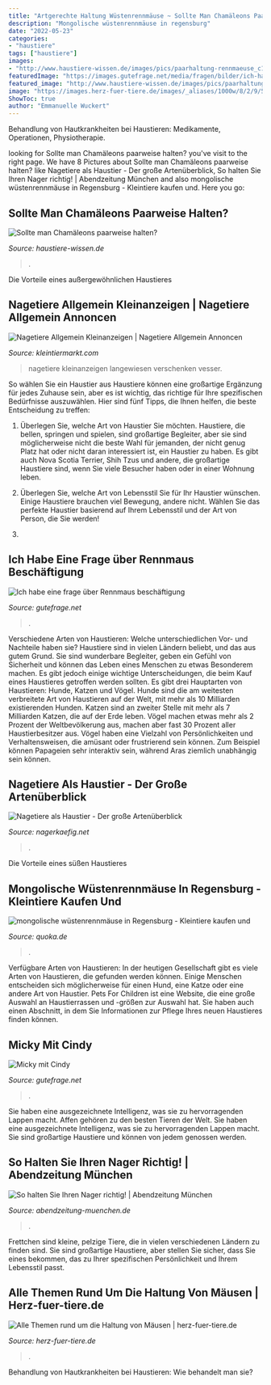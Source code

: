 ```yaml
---
title: "Artgerechte Haltung Wüstenrennmäuse ~ Sollte Man Chamäleons Paarweise Halten?"
description: "Mongolische wüstenrennmäuse in regensburg"
date: "2022-05-23"
categories:
- "haustiere"
tags: ["haustiere"]
images:
- "http://www.haustiere-wissen.de/images/pics/paarhaltung-rennmaeuse_c145.jpg"
featuredImage: "https://images.gutefrage.net/media/fragen/bilder/ich-habe-eine-frage-ueber-rennmaus-beschaeftigung/1_full.jpg?v=1320430407000"
featured_image: "http://www.haustiere-wissen.de/images/pics/paarhaltung-rennmaeuse_c145.jpg"
image: "https://images.herz-fuer-tiere.de/images/_aliases/1000w/8/2/9/5/5928-1-de-DE/Maeuse.jpg"
ShowToc: true
author: "Emmanuelle Wuckert"
---
```



Behandlung von Hautkrankheiten bei Haustieren: Medikamente, Operationen, Physiotherapie.

	

		
looking for Sollte man Chamäleons paarweise halten? you've visit to the right page. We have 8 Pictures about Sollte man Chamäleons paarweise halten? like Nagetiere als Haustier - Der große Artenüberblick, So halten Sie Ihren Nager richtig! | Abendzeitung München and also mongolische wüstenrennmäuse in Regensburg - Kleintiere kaufen und. Here you go:
		
    
## Sollte Man Chamäleons Paarweise Halten?

<img loading=lazy src="http://www.haustiere-wissen.de/images/pics/paarhaltung-rennmaeuse_c145.jpg" onerror="this.onerror=null;this.src='https://tse4.mm.bing.net/th?id=OIP.2seEYKpjKbFXAuwriqglEwAAAA&amp;pid=15.1';" alt="Sollte man Chamäleons paarweise halten?">

_Source: haustiere-wissen.de_

>. 

	

Die Vorteile eines außergewöhnlichen Haustieres

    
## Nagetiere Allgemein Kleinanzeigen | Nagetiere Allgemein Annoncen

<img loading=lazy src="https://www.kleintiermarkt.com/export/VKHP9Lm5hG8b.jpg" onerror="this.onerror=null;this.src='https://tse2.mm.bing.net/th?id=OIP.8dDa93kuGwp7MZ71TL4SGQHaFj&amp;pid=15.1';" alt="Nagetiere Allgemein Kleinanzeigen | Nagetiere Allgemein Annoncen">

_Source: kleintiermarkt.com_

>nagetiere kleinanzeigen langewiesen verschenken vesser. 

	

So wählen Sie ein Haustier aus
Haustiere können eine großartige Ergänzung für jedes Zuhause sein, aber es ist wichtig, das richtige für Ihre spezifischen Bedürfnisse auszuwählen. Hier sind fünf Tipps, die Ihnen helfen, die beste Entscheidung zu treffen:
1. Überlegen Sie, welche Art von Haustier Sie möchten. Haustiere, die bellen, springen und spielen, sind großartige Begleiter, aber sie sind möglicherweise nicht die beste Wahl für jemanden, der nicht genug Platz hat oder nicht daran interessiert ist, ein Haustier zu haben. Es gibt auch Nova Scotia Terrier, Shih Tzus und andere, die großartige Haustiere sind, wenn Sie viele Besucher haben oder in einer Wohnung leben.

2. Überlegen Sie, welche Art von Lebensstil Sie für Ihr Haustier wünschen. Einige Haustiere brauchen viel Bewegung, andere nicht. Wählen Sie das perfekte Haustier basierend auf Ihrem Lebensstil und der Art von Person, die Sie werden!

3.

    
## Ich Habe Eine Frage über Rennmaus Beschäftigung

<img loading=lazy src="https://images.gutefrage.net/media/fragen/bilder/ich-habe-eine-frage-ueber-rennmaus-beschaeftigung/1_full.jpg?v=1320430407000" onerror="this.onerror=null;this.src='https://tse3.mm.bing.net/th?id=OIP.oc792Hh0PmI99TZnGCrbUQHaFj&amp;pid=15.1';" alt="Ich habe eine frage über Rennmaus beschäftigung">

_Source: gutefrage.net_

>. 

	

Verschiedene Arten von Haustieren: Welche unterschiedlichen Vor- und Nachteile haben sie?
Haustiere sind in vielen Ländern beliebt, und das aus gutem Grund. Sie sind wunderbare Begleiter, geben ein Gefühl von Sicherheit und können das Leben eines Menschen zu etwas Besonderem machen. Es gibt jedoch einige wichtige Unterscheidungen, die beim Kauf eines Haustieres getroffen werden sollten.
Es gibt drei Hauptarten von Haustieren: Hunde, Katzen und Vögel. Hunde sind die am weitesten verbreitete Art von Haustieren auf der Welt, mit mehr als 10 Milliarden existierenden Hunden. Katzen sind an zweiter Stelle mit mehr als 7 Milliarden Katzen, die auf der Erde leben. Vögel machen etwas mehr als 2 Prozent der Weltbevölkerung aus, machen aber fast 30 Prozent aller Haustierbesitzer aus.
Vögel haben eine Vielzahl von Persönlichkeiten und Verhaltensweisen, die amüsant oder frustrierend sein können. Zum Beispiel können Papageien sehr interaktiv sein, während Aras ziemlich unabhängig sein können.

    
## Nagetiere Als Haustier - Der Große Artenüberblick

<img loading=lazy src="https://www.nagerkaefig.net/wp-content/uploads/maeuse-halten-artgerechte-haltung-der-farbmaus-anschaffung-beschaeftigung-futter-150x240.jpg" onerror="this.onerror=null;this.src='https://tse1.mm.bing.net/th?id=OIP.Y264k-fVH8VQglNGttn3ywAAAA&amp;pid=15.1';" alt="Nagetiere als Haustier - Der große Artenüberblick">

_Source: nagerkaefig.net_

>. 

	

Die Vorteile eines süßen Haustieres

    
## Mongolische Wüstenrennmäuse In Regensburg - Kleintiere Kaufen Und

<img loading=lazy src="https://bild8.qimage.de/mongolische-wuestenrennmaeuse-foto-bild-125267948.jpg" onerror="this.onerror=null;this.src='https://tse2.mm.bing.net/th?id=OIP.9bfqE1V3CgtrzBZLV1YS_gHaJ4&amp;pid=15.1';" alt="mongolische wüstenrennmäuse in Regensburg - Kleintiere kaufen und">

_Source: quoka.de_

>. 

	

Verfügbare Arten von Haustieren:
In der heutigen Gesellschaft gibt es viele Arten von Haustieren, die gefunden werden können. Einige Menschen entscheiden sich möglicherweise für einen Hund, eine Katze oder eine andere Art von Haustier. Pets For Children ist eine Website, die eine große Auswahl an Haustierrassen und -größen zur Auswahl hat. Sie haben auch einen Abschnitt, in dem Sie Informationen zur Pflege Ihres neuen Haustieres finden können.

    
## Micky Mit Cindy

<img loading=lazy src="http://images.gutefrage.net/media/fragen/bilder/ich-habe-eine-frage-ueber-rennmaus-beschaeftigung/0_big.jpg" onerror="this.onerror=null;this.src='https://tse4.mm.bing.net/th?id=OIP.qdPyb5tqsn0bHeWo02_vDwHaFj&amp;pid=15.1';" alt="Micky mit Cindy">

_Source: gutefrage.net_

>. 

	

Sie haben eine ausgezeichnete Intelligenz, was sie zu hervorragenden Lappen macht.
Affen gehören zu den besten Tieren der Welt. Sie haben eine ausgezeichnete Intelligenz, was sie zu hervorragenden Lappen macht. Sie sind großartige Haustiere und können von jedem genossen werden.

    
## So Halten Sie Ihren Nager Richtig! | Abendzeitung München

<img loading=lazy src="https://static1.abendzeitung-muenchen.de/storage/image/0/9/4/9/959490_artikelbild-flex-1280w_1vclrY_7hRzuE.jpg" onerror="this.onerror=null;this.src='https://tse3.mm.bing.net/th?id=OIP.da78C7macrnjpNyFwVcm7AHaE8&amp;pid=15.1';" alt="So halten Sie Ihren Nager richtig! | Abendzeitung München">

_Source: abendzeitung-muenchen.de_

>. 

	

Frettchen sind kleine, pelzige Tiere, die in vielen verschiedenen Ländern zu finden sind. Sie sind großartige Haustiere, aber stellen Sie sicher, dass Sie eines bekommen, das zu Ihrer spezifischen Persönlichkeit und Ihrem Lebensstil passt.

    
## Alle Themen Rund Um Die Haltung Von Mäusen | Herz-fuer-tiere.de

<img loading=lazy src="https://images.herz-fuer-tiere.de/images/_aliases/1000w/8/2/9/5/5928-1-de-DE/Maeuse.jpg" onerror="this.onerror=null;this.src='https://tse4.mm.bing.net/th?id=OIP.KEmiG_4WY42B_TdmdYABvwHaB2&amp;pid=15.1';" alt="Alle Themen rund um die Haltung von Mäusen | herz-fuer-tiere.de">

_Source: herz-fuer-tiere.de_

>. 

	

Behandlung von Hautkrankheiten bei Haustieren: Wie behandelt man sie?

